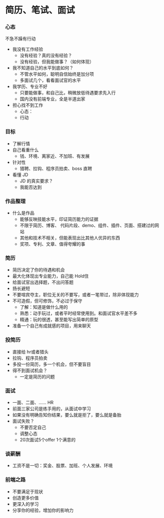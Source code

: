 # 简历、笔试、面试

### 心态
不急不躁有行动

- 我没有工作经验 
  + 没有经验？真的没有经验？
  + 没有经验，但我能做事？（如何体现）
- 我不知道自己的水平到底如何？ 
  + 不管水平如何，聪明自信始终是加分项
  + 多面试几个，看看面试官的水平
- 我学历、专业不好 
  + 只要能做事，和自己比，稍微放低待遇要求先入行
  + 国内没有前端专业，全是半道出家
- 担心找不到工作 
  +  心态：
  + 行动

### 目标

- 了解行情
- 自己看重什么 
    + 钱、环境、离家近、不加班、有发展
- 针对性 
    + 猎聘、拉钩、程序员拍卖、boss 直聘
- 看懂 JD 
    + JD 的真实要求？
    + 我能否达到

### 作品整理


- 什么是作品 
    + 能够反映技能水平，印证简历能力的证据
    + 不限于简历、博客、 代码片段、demo、组件、插件、页面、搭建过的网站
    + 其他和技术不相关，但能表现出比其他人优异的东西 
    + 奖项、专利、文章、值得夸耀的事

### 简历

- 简历决定了你的待遇和机会
- 最大化体现出专业能力，自己能 Hold住
- 给面试官出选择题，不出问答题
- 扬长避短
- 不要喧宾夺主，职位无关的不要写，或者一笔带过，除非体现能力
- 不可造假，但可修饰，不必过于保守 
    + 了解：知道是做什么用的
    + 熟悉：动手玩过，或者平时经常使用到。和面试官水平差不多
    + 精通：玩的很透，甚至能写出简单的原型
- 准备一个自己有成就感的项目，用来聊天


### 投简历

- 直接给 hr或者猎头
- 拉钩、程序员拍卖
- 多投一份简历，多一个机会，但不要盲目
- 得不到面试机会？ 
    + 一定是简历的问题

### 面试

- 一面、二面、…… HR
- 前面三家公司是练手用的，从面试中学习
- 如果没有明确告知你结果，要么就是拒了，要么就是备胎
- 面试失败？ 
    - 不要否定自己
    - 调整心态
    - 20次面试5个offer 1个满意的


### 谈薪酬

- 工资不是一切：奖金、股票、加班、个人发展、环境

### 前端之路

- 不要满足于现状
- 创造更多价值
- 更深入的学习
- 分享你的经验，增加你的影响力